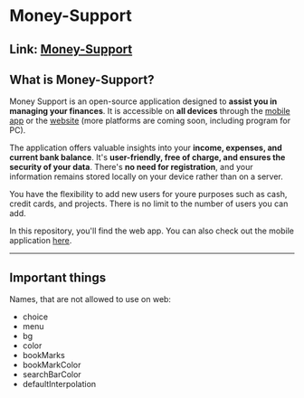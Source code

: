 # Money-Support
## Link: [Money-Support](https://buldes.github.io/money-support/)


What is Money-Support?
---
Money Support is an open-source application designed to **assist you in managing your finances**. It is accessible on **all devices** through the [mobile app](https://github.com/Buldes/Money-Support-Mobile_App) or the [website](https://buldes.github.io/money-support/) (more platforms are coming soon, including program for PC).

The application offers valuable insights into your **income, expenses, and current bank balance**. It's **user-friendly, free of charge, and ensures the security of your data**. There's **no need for registration**, and your information remains stored locally on your device rather than on a server.

You have the flexibility to add new users for youre purposes such as cash, credit cards, and projects. There is no limit to the number of users you can add.

In this repository, you'll find the web app. You can also check out the mobile application [here](https://github.com/Buldes/Money-Support-Mobile_App).

---

## Important things
Names, that are not allowed to use on web:
- choice
- menu
- bg
- color
- bookMarks
- bookMarkColor
- searchBarColor
- defaultInterpolation
